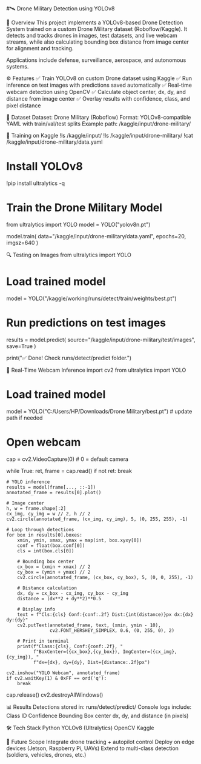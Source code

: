 #🛰️ Drone Military Detection using YOLOv8

📌 Overview
This project implements a YOLOv8-based Drone Detection System trained on a custom Drone Military dataset (Roboflow/Kaggle).
It detects and tracks drones in images, test datasets, and live webcam streams, while also calculating bounding box distance from image center for alignment and tracking.

Applications include defense, surveillance, aerospace, and autonomous systems.

⚙️ Features
✅ Train YOLOv8 on custom Drone dataset using Kaggle
✅ Run inference on test images with predictions saved automatically
✅ Real-time webcam detection using OpenCV
✅ Calculate object center, dx, dy, and distance from image center
✅ Overlay results with confidence, class, and pixel distance

📂 Dataset
Dataset: Drone Military (Roboflow)
Format: YOLOv8-compatible YAML with train/val/test splits
Example path: /kaggle/input/drone-military/

🚀 Training on Kaggle
!ls /kaggle/input/
!ls /kaggle/input/drone-military/
!cat /kaggle/input/drone-military/data.yaml  

# Install YOLOv8
!pip install ultralytics -q

# Train the Drone Military Model
from ultralytics import YOLO
model = YOLO("yolov8n.pt")

model.train(
    data="/kaggle/input/drone-military/data.yaml",
    epochs=20,
    imgsz=640
)

🔍 Testing on Images
from ultralytics import YOLO

# Load trained model
model = YOLO("/kaggle/working/runs/detect/train/weights/best.pt")

# Run predictions on test images
results = model.predict(
    source="/kaggle/input/drone-military/test/images",
    save=True
)

print("✅ Done! Check runs/detect/predict folder.")

🎥 Real-Time Webcam Inference
import cv2
from ultralytics import YOLO

# Load trained model
model = YOLO("C:/Users/HP/Downloads/Drone Military/best.pt")  # update path if needed

# Open webcam
cap = cv2.VideoCapture(0)  # 0 = default camera

while True:
    ret, frame = cap.read()
    if not ret:
        break

    # YOLO inference
    results = model(frame[..., ::-1])
    annotated_frame = results[0].plot()

    # Image center
    h, w = frame.shape[:2]
    cx_img, cy_img = w // 2, h // 2
    cv2.circle(annotated_frame, (cx_img, cy_img), 5, (0, 255, 255), -1)

    # Loop through detections
    for box in results[0].boxes:
        xmin, ymin, xmax, ymax = map(int, box.xyxy[0])
        conf = float(box.conf[0])
        cls = int(box.cls[0])

        # Bounding box center
        cx_box = (xmin + xmax) // 2
        cy_box = (ymin + ymax) // 2
        cv2.circle(annotated_frame, (cx_box, cy_box), 5, (0, 0, 255), -1)

        # Distance calculation
        dx, dy = cx_box - cx_img, cy_box - cy_img
        distance = (dx**2 + dy**2)**0.5

        # Display info
        text = f"Cls:{cls} Conf:{conf:.2f} Dist:{int(distance)}px dx:{dx} dy:{dy}"
        cv2.putText(annotated_frame, text, (xmin, ymin - 10),
                    cv2.FONT_HERSHEY_SIMPLEX, 0.6, (0, 255, 0), 2)

        # Print in terminal
        print(f"Class:{cls}, Conf:{conf:.2f}, "
              f"BoxCenter=({cx_box},{cy_box}), ImgCenter=({cx_img},{cy_img}), "
              f"dx={dx}, dy={dy}, Dist={distance:.2f}px")

    cv2.imshow("YOLO Webcam", annotated_frame)
    if cv2.waitKey(1) & 0xFF == ord('q'):
        break

cap.release()
cv2.destroyAllWindows()

📊 Results
Detections stored in: runs/detect/predict/
Console logs include:
Class ID
Confidence
Bounding Box center
dx, dy, and distance (in pixels)

🛠️ Tech Stack
Python
YOLOv8 (Ultralytics)
OpenCV
Kaggle

📌 Future Scope
Integrate drone tracking + autopilot control
Deploy on edge devices (Jetson, Raspberry Pi, UAVs)
Extend to multi-class detection (soldiers, vehicles, drones, etc.)
